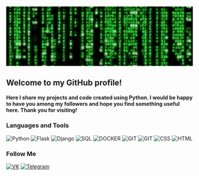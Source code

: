 ![Header](https://github.com/SergeyCicada/sergeycicada/blob/main/assets/b4e371619042d1e80918d09904e90f7d.gif)

## Welcome to my GitHub profile!
#### Here I share my projects and code created using Python. I would be happy to have you among my followers and hope you find something useful here. Thank you for visiting!
### Languages and Tools
![Python](https://img.shields.io/badge/-Python-040f04?style=for-the-badge&logo=python)
![Flask](https://img.shields.io/badge/-Flask-040f04?style=for-the-badge&logo=flask)
![Django](https://img.shields.io/badge/-Django-040f04?style=for-the-badge&logo=Django)
![SQL](https://img.shields.io/badge/-SQL-040f04?style=for-the-badge&logo=Postgresql)
![DOCKER](https://img.shields.io/badge/-DOCKER-040f04?style=for-the-badge&logo=docker)
![GIT](https://img.shields.io/badge/-git-040f04?style=for-the-badge&logo=git)
![GIT](https://img.shields.io/badge/-linux-040f04?style=for-the-badge&logo=Ubuntu)
![CSS](https://img.shields.io/badge/-CSS-040f04?style=for-the-badge&logo=css3)
![HTML](https://img.shields.io/badge/-HTML-040f04?style=for-the-badge&logo=HTML5)

### Follow Me
[![VK](https://img.shields.io/badge/-Vk-040f04?style=for-the-badge&logo=vk)](https://vk.com/id547128657)
[![Telegram](https://img.shields.io/badge/-telegram-040f04?style=for-the-badge&logo=telegram)](https://t.me/AlexeiYakish)
